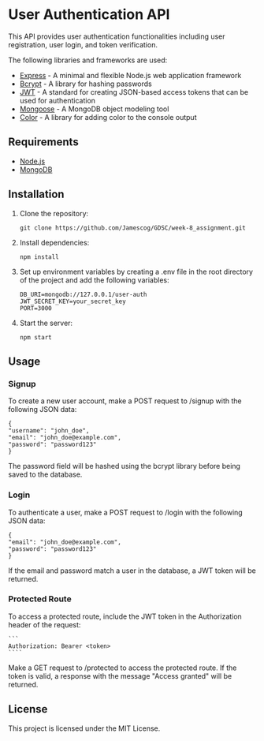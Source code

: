 
# User Authentication API

This API provides user authentication functionalities including user registration, user login, and token verification. 

The following libraries and frameworks are used:

- [Express](https://expressjs.com/) - A minimal and flexible Node.js web application framework
- [Bcrypt](https://www.npmjs.com/package/bcrypt) - A library for hashing passwords
- [JWT](https://jwt.io/) - A standard for creating JSON-based access tokens that can be used for authentication
- [Mongoose](https://mongoosejs.com/) - A MongoDB object modeling tool
- [Color](https://www.npmjs.com/package/colors) - A library for adding color to the console output

## Requirements

- [Node.js](https://nodejs.org/en/)
- [MongoDB](https://www.mongodb.com/)

## Installation

1. Clone the repository: 

    ```
    git clone https://github.com/Jamescog/GDSC/week-8_assignment.git

    ````

2. Install dependencies:
    ```
    npm install
    ```
3. Set up environment variables by creating a .env file in the root directory of the project and add the following variables:
    ```
    DB_URI=mongodb://127.0.0.1/user-auth
    JWT_SECRET_KEY=your_secret_key
    PORT=3000
    ```
4. Start the server:
    ```
    npm start
    ```
## Usage
### Signup
To create a new user account, make a POST request to /signup with the following JSON data:

    {
    "username": "john_doe",
    "email": "john_doe@example.com",
    "password": "password123"
    }
The password field will be hashed using the bcrypt library before being saved to the database.

### Login
To authenticate a user, make a POST request to /login with the following JSON data:


    {
    "email": "john_doe@example.com",
    "password": "password123"
    }
If the email and password match a user in the database, a JWT token will be returned.

### Protected Route
To access a protected route, include the JWT token in the Authorization header of the request:

    ```
    Authorization: Bearer <token>
    ````
Make a GET request to /protected to access the protected route. If the token is valid, a response with the message "Access granted" will be returned.

## License
This project is licensed under the MIT License.

